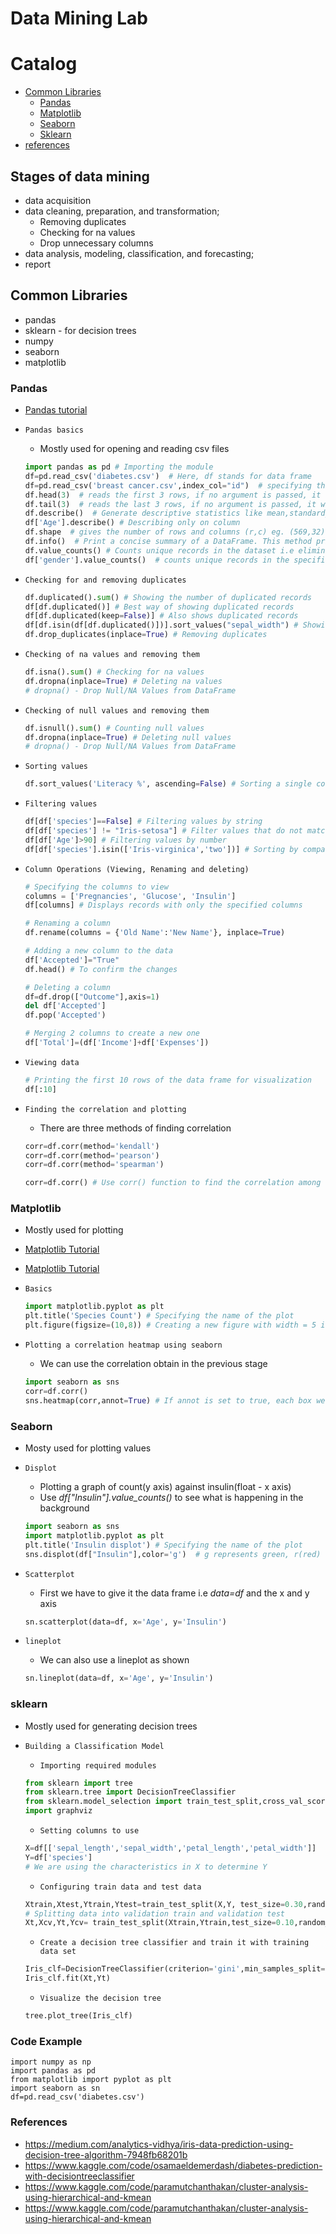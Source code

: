 Data Mining Lab
===========================

# Catalog
* [Common Libraries](#common-libraries)
	* [Pandas](#pandas)
	* [Matplotlib](#matplotlib)
	* [Seaborn](#seaborn)
	* [Sklearn](#sklearn)
* [references](#references)


## Stages of data mining
* data acquisition
* data cleaning, preparation, and transformation;
	* Removing duplicates
	* Checking for na values 
	* Drop unnecessary columns
* data analysis, modeling, classification, and forecasting;
* report


## Common Libraries
* pandas
* sklearn - for decision trees
* numpy
* seaborn
* matplotlib


### Pandas
* [Pandas tutorial](https://www.digitalocean.com/community/tutorials/python-pandas-module-tutorial)

* `Pandas basics`
	* Mostly used for opening and reading csv files
	```python
	import pandas as pd # Importing the module
	df=pd.read_csv('diabetes.csv')  # Here, df stands for data frame
	df=pd.read_csv('breast cancer.csv',index_col="id")  # specifying the primary key
	df.head(3)  # reads the first 3 rows, if no argument is passed, it will print the first 5 rows
	df.tail(3)  # reads the last 3 rows, if no argument is passed, it will print the last 5 rows
	df.describe()  # Generate descriptive statistics like mean,standard_deviation,count,25%,75% etc
	df['Age'].describe() # Describing only on column
	df.shape  # gives the number of rows and columns (r,c) eg. (569,32)
	df.info()  # Print a concise summary of a DataFrame. This method prints information about a DataFrame including the index dtype and columns, non-null values and memory usage 
	df.value_counts() # Counts unique records in the dataset i.e eliminates duplicates then counts
	df['gender'].value_counts()  # counts unique records in the specified column (removes duplicates then counts the records. It also gives count for each occurence e.g Male : 80 ,Female :90)
	```

* `Checking for and removing duplicates`
	```python
	df.duplicated().sum() # Showing the number of duplicated records
	df[df.duplicated()] # Best way of showing duplicated records
	df[df.duplicated(keep=False)] # Also shows duplicated records
	df[df.isin(df[df.duplicated()])].sort_values("sepal_width") # Showing the duplicated records
	df.drop_duplicates(inplace=True) # Removing duplicates
	```

* `Checking of na values and removing them`
	```python
	df.isna().sum() # Checking for na values
	df.dropna(inplace=True) # Deleting na values
	# dropna() - Drop Null/NA Values from DataFrame
	```

* `Checking of null values and removing them`
	```python
	df.isnull().sum() # Counting null values
	df.dropna(inplace=True) # Deleting null values
	# dropna() - Drop Null/NA Values from DataFrame
	```

* `Sorting values`
	```python
	df.sort_values('Literacy %', ascending=False) # Sorting a single column in ascending order
	```

* `Filtering values`
	```python
	df[df['species']==False] # Filtering values by string
	df[df['species'] != "Iris-setosa"] # Filter values that do not match a certain criteria
	df[df['Age']>90] # Filtering values by number
	df[df['species'].isin(['Iris-virginica','two'])] # Sorting by comparing to a list of values i.e similar to if item in ['one','two']
	```

* `Column Operations (Viewing, Renaming and deleting)`
	```python
	# Specifying the columns to view
	columns = ['Pregnancies', 'Glucose', 'Insulin']
	df[columns] # Displays records with only the specified columns

	# Renaming a column
	df.rename(columns = {'Old Name':'New Name'}, inplace=True)

	# Adding a new column to the data
	df['Accepted']="True"
	df.head() # To confirm the changes

	# Deleting a column
	df=df.drop(["Outcome"],axis=1)
	del df['Accepted']
	df.pop('Accepted')

	# Merging 2 columns to create a new one
	df['Total']=(df['Income']+df['Expenses'])
	```

* `Viewing data`
	```python
	# Printing the first 10 rows of the data frame for visualization
	df[:10]
	```


* `Finding the correlation and plotting`
	* There are three methods of finding correlation

	```python
	corr=df.corr(method='kendall')
	corr=df.corr(method='pearson')
	corr=df.corr(method='spearman')

	corr=df.corr() # Use corr() function to find the correlation among the columns in the Dataframe using the ‘Pearson’ method. 
	```



### Matplotlib
* Mostly used for plotting
* [Matplotlib Tutorial](https://matplotlib.org/stable/tutorials/introductory/pyplot.html)
* [Matplotlib Tutorial](https://www.geeksforgeeks.org/matplotlib-tutorial/)

* `Basics`
	```python
	import matplotlib.pyplot as plt
	plt.title('Species Count') # Specifying the name of the plot
	plt.figure(figsize=(10,8)) # Creating a new figure with width = 5 inches and height = 4 inches
	```

* `Plotting a correlation heatmap using seaborn`
	* We can use the correlation obtain in the previous stage
	```python
	import seaborn as sns
	corr=df.corr()
	sns.heatmap(corr,annot=True) # If annot is set to true, each box we have a numerical value representing the correlation
	```

### Seaborn
* Mosty used for plotting values

* `Displot`
	* Plotting a graph of count(y axis) against insulin(float - x axis) 
	* Use *df["Insulin"].value_counts()* to see what is happening in the background 
	```python
	import seaborn as sns
	import matplotlib.pyplot as plt
	plt.title('Insulin displot') # Specifying the name of the plot
	sns.displot(df["Insulin"],color='g')  # g represents green, r(red) or b(blue) can also be used
	```

* `Scatterplot`
	* First we have to give it the data frame i.e *data=df* and the x and y axis
	```python
	sn.scatterplot(data=df, x='Age', y='Insulin')
	```

* `lineplot`
	* We can also use a lineplot as shown
	```python
	sn.lineplot(data=df, x='Age', y='Insulin')
	```


### sklearn
* Mostly used for generating decision trees
* `Building a Classification Model`
	* `Importing required modules`
	```python
	from sklearn import tree
	from sklearn.tree import DecisionTreeClassifier
	from sklearn.model_selection import train_test_split,cross_val_score
	import graphviz
	```

	* `Setting columns to use`
	```python
	X=df[['sepal_length','sepal_width','petal_length','petal_width']]
	Y=df['species']
	# We are using the characteristics in X to determine Y
	```

	* `Configuring train data and test data`
	```python
	Xtrain,Xtest,Ytrain,Ytest=train_test_split(X,Y, test_size=0.30,random_state=42)
	# Splitting data into validation train and validation test
	Xt,Xcv,Yt,Ycv= train_test_split(Xtrain,Ytrain,test_size=0.10,random_state=42)
	```
	
	* `Create a decision tree classifier and train it with training data set`
	```python
	Iris_clf=DecisionTreeClassifier(criterion='gini',min_samples_split=2)
	Iris_clf.fit(Xt,Yt)
	```

	* `Visualize the decision tree`
	```python
	tree.plot_tree(Iris_clf)
	```




### Code Example
```
import numpy as np
import pandas as pd
from matplotlib import pyplot as plt
import seaborn as sn
df=pd.read_csv('diabetes.csv')
```

### References
- https://medium.com/analytics-vidhya/iris-data-prediction-using-decision-tree-algorithm-7948fb68201b
- https://www.kaggle.com/code/osamaeldemerdash/diabetes-prediction-with-decisiontreeclassifier
- https://www.kaggle.com/code/paramutchanthakan/cluster-analysis-using-hierarchical-and-kmean
- https://www.kaggle.com/code/paramutchanthakan/cluster-analysis-using-hierarchical-and-kmean